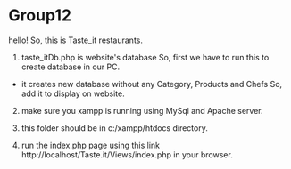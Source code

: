 # Group12

hello! So, this is Taste_it restaurants.

1) taste_itDb.php is website's database So, first we have to run this to create database in our PC.
  - it creates new database without any  Category, Products and Chefs So, add it to display on website.

2) make sure you xampp is running using MySql and Apache server.

3) this folder should be in c:/xampp/htdocs directory.

4) run the index.php page using this link http://localhost/Taste.it/Views/index.php in your browser.
